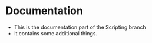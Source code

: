 # Documentation

- This is the documentation part of the Scripting branch
- it contains some additional things.
